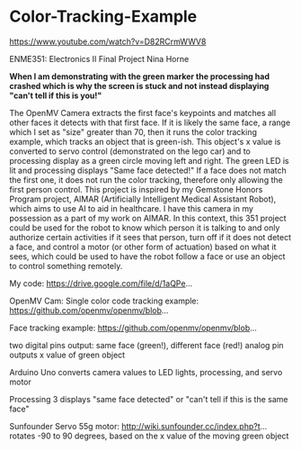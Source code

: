 # Color-Tracking-Example

https://www.youtube.com/watch?v=D82RCrmWWV8

ENME351: Electronics II Final Project
Nina Horne

**When I am demonstrating with the green marker the processing had crashed which is why the screen is stuck and not instead displaying "can't tell if this is you!"**

The OpenMV Camera extracts the first face's keypoints and matches all other faces it detects with that first face. If it is likely the same face,  a range which I set as "size" greater than 70, then it runs the color tracking example, which tracks an object that is green-ish. This object's x value is converted to servo control (demonstrated on the lego car) and to processing display as a green circle moving left and right. The green LED is lit and processing displays "Same face detected!" If a face does not match the first one, it does not run the color tracking, therefore only allowing the first person control.
This project is inspired by my Gemstone Honors Program project, AIMAR (Artificially Intelligent Medical Assistant Robot), which aims to use AI to aid in healthcare. I have this camera in my possession as a part of my work on AIMAR. In this context, this 351 project could be used for the robot to know which person it is talking to and only authorize certain activities if it sees that person, turn off if it does not detect a face, and control a motor (or other form of actuation) based on what it sees, which could be used to have the robot follow a face or use an object to control something remotely.

My code: https://drive.google.com/file/d/1aQPe...

OpenMV Cam: 
Single color code tracking example: https://github.com/openmv/openmv/blob...

Face tracking example:
https://github.com/openmv/openmv/blob...

two digital pins output: same face (green!), different face (red!)
analog pin outputs x value of green object

Arduino Uno
converts camera values to LED lights, processing, and servo motor

Processing 3
displays "same face detected" or "can't tell if this is the same face"

Sunfounder Servo 55g motor: http://wiki.sunfounder.cc/index.php?t...
rotates -90 to 90 degrees, based on the x value of the moving green object

